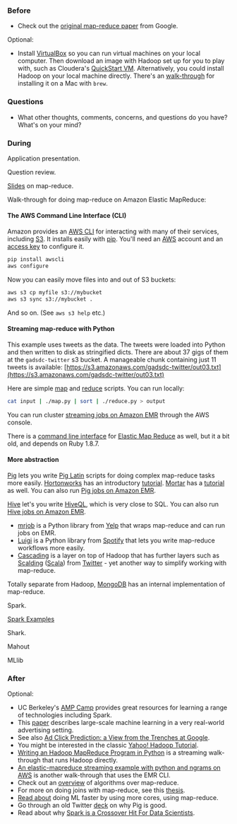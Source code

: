 ### Before

 * Check out the [original map-reduce paper](http://research.google.com/archive/mapreduce.html) from Google.

Optional:

 * Install [VirtualBox](https://www.virtualbox.org/) so you can run virtual machines on your local computer. Then download an image with Hadoop set up for you to play with, such as Cloudera's [QuickStart VM](http://www.cloudera.com/content/support/en/downloads/download-components/download-products.html?productID=F6mO278Rvo). Alternatively, you could install Hadoop on your local machine directly. There's an [walk-through](http://blog.tundramonkey.com/2013/02/24/setting-up-hadoop-on-osx-mountain-lion) for installing it on a Mac with `brew`.


### Questions

 * What other thoughts, comments, concerns, and questions do you have? What's on your mind?


### During

Application presentation.

Question review.

[Slides](slides.pdf) on map-reduce.

Walk-through for doing map-reduce on Amazon Elastic MapReduce:

#### The AWS Command Line Interface (CLI)

Amazon provides an [AWS CLI](https://aws.amazon.com/cli/) for interacting with many of their services, including [S3](http://aws.amazon.com/s3/). It installs easily with [pip](https://pypi.python.org/pypi/pip). You'll need an [AWS](http://aws.amazon.com/) account and an [access key](https://console.aws.amazon.com/iam/home?#security_credential) to configure it.

```bash
pip install awscli
aws configure
```

Now you can easily move files into and out of S3 buckets:

```bash
aws s3 cp myfile s3://mybucket
aws s3 sync s3://mybucket .
```

And so on. (See `aws s3 help` etc.)


#### Streaming map-reduce with Python

This example uses tweets as the data. The tweets were loaded into Python and then written to disk as stringified dicts. There are about 37 gigs of them at the `gadsdc-twitter` s3 bucket. A manageable chunk containing just 11 tweets is available: [https://s3.amazonaws.com/gadsdc-twitter/out03.txt](https://s3.amazonaws.com/gadsdc-twitter/out03.txt)

Here are simple [map](map.py) and [reduce](reduce.py) scripts. You can run locally:

```bash
cat input | ./map.py | sort | ./reduce.py > output
```

You can run cluster [streaming jobs on Amazon EMR](http://docs.aws.amazon.com/ElasticMapReduce/latest/DeveloperGuide/CLI_CreateStreaming.html) through the AWS console.

There is a [command line interface](http://docs.aws.amazon.com/ElasticMapReduce/latest/DeveloperGuide/emr-cli-reference.html) for [Elastic Map Reduce](https://aws.amazon.com/elasticmapreduce/) as well, but it a bit old, and depends on Ruby 1.8.7.


#### More abstraction

[Pig](http://pig.apache.org/) lets you write [Pig Latin](http://pig.apache.org/docs/r0.7.0/piglatin_ref2.html) scripts for doing complex map-reduce tasks more easily. [Hortonworks](http://hortonworks.com/) has an introductory [tutorial](http://hortonworks.com/hadoop-tutorial/how-to-process-data-with-apache-pig/). [Mortar](http://www.mortardata.com/) has a [tutorial](http://help.mortardata.com/technologies/pig/learn_pig) as well. You can also run [Pig jobs on Amazon EMR](http://docs.aws.amazon.com/ElasticMapReduce/latest/DeveloperGuide/emr-pig-launch.html).

[Hive](http://hive.apache.org/) let's you write [HiveQL](https://cwiki.apache.org/confluence/display/Hive/LanguageManual), which is very close to SQL. You can also run [Hive jobs on Amazon EMR](http://docs.aws.amazon.com/ElasticMapReduce/latest/DeveloperGuide/emr-hive.html).

 * [mrjob](https://github.com/Yelp/mrjob) is a Python library from [Yelp](http://www.yelp.com/) that wraps map-reduce and can run jobs on EMR.
 * [Luigi](https://github.com/spotify/luigi) is a Python library from [Spotify](https://www.spotify.com/us/) that lets you write map-reduce workflows more easily.
 * [Cascading](http://www.cascading.org/) is a layer on top of Hadoop that has further layers such as [Scalding](https://github.com/twitter/scalding) ([Scala](http://www.scala-lang.org/)) from [Twitter](https://twitter.com/) - yet another way to simplify working with map-reduce.

Totally separate from Hadoop, [MongoDB](http://www.mongodb.org/) has an internal implementation of map-reduce.


Spark.

[Spark Examples](https://spark.incubator.apache.org/examples.html)


Shark.


Mahout

MLlib


### After

Optional:

 * UC Berkeley's [AMP Camp](http://ampcamp.berkeley.edu/) provides great resources for learning a range of technologies including Spark.
 * This [paper](http://arxiv.org/pdf/1402.6076v1.pdf) describes large-scale machine learning in a very real-world advertising setting.
 * See also [Ad Click Prediction: a View from the Trenches at Google](http://static.googleusercontent.com/media/research.google.com/en/us/pubs/archive/41159.pdf).
 * You might be interested in the classic [Yahoo! Hadoop Tutorial](http://developer.yahoo.com/hadoop/tutorial/).
 * [Writing an Hadoop MapReduce Program in Python](http://www.michael-noll.com/tutorials/writing-an-hadoop-mapreduce-program-in-python/) is a streaming walk-through that runs Hadoop directly.
 * [An elastic-mapreduce streaming example with python and ngrams on AWS](http://dbaumgartel.wordpress.com/2014/04/10/an-elastic-mapreduce-streaming-example-with-python-and-ngrams-on-aws/) is another walk-through that uses the EMR CLI.
 * Check out an [overview](http://highlyscalable.wordpress.com/2012/02/01/mapreduce-patterns/) of algorithms over map-reduce.
 * For more on doing joins with map-reduce, see this [thesis](http://www.inf.ed.ac.uk/publications/thesis/online/IM100859.pdf).
 * [Read about](http://www.cs.stanford.edu/people/ang//papers/nips06-mapreducemulticore.pdf) doing ML faster by using more cores, using map-reduce.
 * Go through an old Twitter [deck](http://www.slideshare.net/kevinweil/hadoop-pig-and-twitter-nosql-east-2009) on why Pig is good.
 * Read about why [Spark is a Crossover Hit For Data Scientists](http://blog.cloudera.com/blog/2014/03/why-apache-spark-is-a-crossover-hit-for-data-scientists/).
